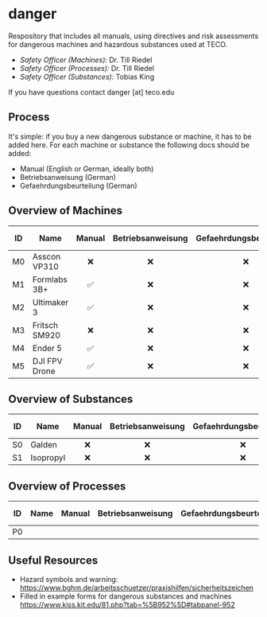 # danger
Respository that includes all manuals, using directives and risk assessments for dangerous machines and hazardous substances used at TECO.

- *Safety Officer (Machines):* Dr. Till Riedel
- *Safety Officer (Processes):* Dr. Till Riedel
- *Safety Officer (Substances):* Tobias King

If you have questions contact danger [at] teco.edu

## Process
It's simple: if you buy a new dangerous substance or machine, it has to be added here. For each machine or substance the following docs should be added:
- Manual (English or German, ideally both)
- Betriebsanweisung (German)
- Gefaehrdungsbeurteilung (German)

## Overview of Machines
| ID            | Name                        | Manual          | Betriebsanweisung   | Gefaehrdungsbeurteilung   | Last Checked |
| ------------- | --------------------------- | :-------------: | :-----------------: | :-----------------------: | :------------: |              
| M0            |  Asscon VP310               | ❌              |  ❌                 | ❌                        | Never        |
| M1            |  Formlabs 3B+               | ✅              |  ❌                 | ❌                        | Never        | 
| M2            |  Ultimaker 3                | ✅              |  ❌                 | ❌                        | Never        | 
| M3            |  Fritsch SM920              | ❌              |  ❌                 | ❌                        | Never        | 
| M4            |  Ender 5                    | ✅              |  ❌                 | ❌                        | Never        |
| M5            |  DJI FPV Drone              | ✅              |  ❌                 | ❌                        | Never        |
  
## Overview of Substances
| ID            | Name                        | Manual          | Betriebsanweisung   | Gefaehrdungsbeurteilung   | Database Entry   | Last Checked |
| ------------- | --------------------------- | :-------------: | :-----------------: | :-----------------------: | :--------------: | :------------: |              
| S0            |  Galden                     | ❌              |  ❌                  | ❌                       | ❌               | Never        |
| S1            |  Isopropyl                  | ❌              |  ❌                  | ❌                       | ❌               | Never        | 

## Overview of Processes
| ID            | Name                        | Manual          | Betriebsanweisung   | Gefaehrdungsbeurteilung   | Last Checked |
| ------------- | --------------------------- | :-------------: | :-----------------: | :-----------------------: | :------------: |              
| P0            |                             |                 |                     |                           |                |

## Useful Resources
- Hazard symbols and warning: https://www.bghm.de/arbeitsschuetzer/praxishilfen/sicherheitszeichen
- Filled in example forms for dangerous substances and machines https://www.kiss.kit.edu/81.php?tab=%5B952%5D#tabpanel-952
